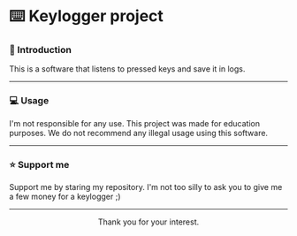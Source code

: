 # ⌨️ Keylogger project

### 📕 Introduction

This is a software that listens to pressed keys and save it in logs.

---

### 💻 Usage

I'm not responsible for any use. This project was made for education purposes. We do not recommend any illegal usage using this software.

---

### ⭐ Support me

Support me by staring my repository. I'm not too silly to ask you to give me a few money for a keylogger ;)

---

<div align="center">
    Thank you for your interest.
</div>